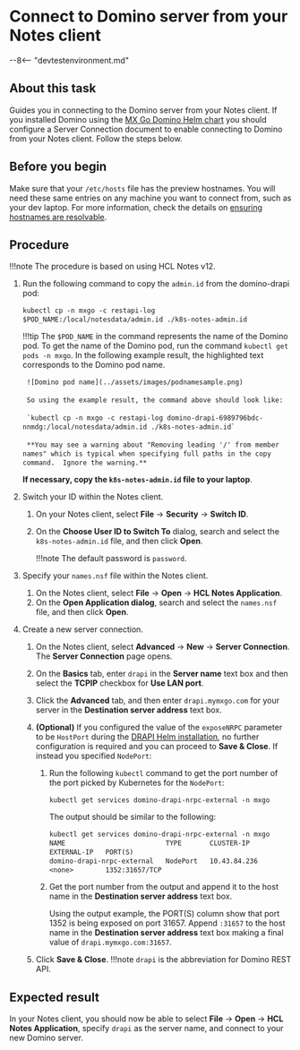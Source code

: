 # Connect to Domino server from your Notes client

--8<-- "devtestenvironment.md"

## About this task

Guides you in connecting to the Domino server from your Notes client. If you installed Domino using the [MX Go Domino Helm chart](../tutorials/downloadhelmchart.md#download-the-domino-rest-api-helm-chart) you should configure a Server Connection document to enable connecting to Domino from your Notes client. Follow the steps below.

## Before you begin

Make sure that your `/etc/hosts` file has the preview hostnames. You will need these same entries on any machine you want to connect from, such as your dev laptop. For more information, check the details on [ensuring hostnames are resolvable](../tutorials/prereqindex.md#for-first-time-installation-of-volt-mx-go).

## Procedure

!!!note
    The procedure is based on using HCL Notes v12.

1. Run the following command to copy the `admin.id` from the domino-drapi pod:

    ```
    kubectl cp -n mxgo -c restapi-log $POD_NAME:/local/notesdata/admin.id ./k8s-notes-admin.id
    ```

    !!!tip
        The `$POD_NAME` in the command represents the name of the Domino pod. To get the name of the Domino pod, run the command `kubectl get pods -n mxgo`. In the following example result, the highlighted text corresponds to the Domino pod name.

        ![Domino pod name](../assets/images/podnamesample.png)

        So using the example result, the command above should look like:

        `kubectl cp -n mxgo -c restapi-log domino-drapi-6989796bdc-nnmdg:/local/notesdata/admin.id ./k8s-notes-admin.id`

        **You may see a warning about "Removing leading '/' from member names" which is typical when specifying full paths in the copy command.  Ignore the warning.**

    **If necessary, copy the `k8s-notes-admin.id` file to your laptop**.

2. Switch your ID within the Notes client.

    1. On your Notes client, select **File** &rarr; **Security** &rarr; **Switch ID**.
    2. On the **Choose User ID to Switch To** dialog, search and select the `k8s-notes-admin.id` file, and then click **Open**.

        !!!note
            The default password is `password`.


3. Specify your `names.nsf` file within the Notes client.

    1. On the Notes client, select **File** &rarr; **Open** &rarr; **HCL Notes Application**.
    2. On the **Open Application dialog**, search and select the `names.nsf` file, and then click **Open**.

4. Create a new server connection.

    1. On the Notes client, select **Advanced** &rarr; **New** &rarr; **Server Connection**. The **Server Connection** page opens.
    2. On the **Basics** tab, enter `drapi` in the **Server name** text box and then select the **TCPIP** checkbox for **Use LAN port**.
    3. Click the **Advanced** tab, and then enter `drapi.mymxgo.com` for your server in the **Destination server address** text box.

    4. **(Optional)** If you configured the value of the `exposeNRPC` parameter to be `HostPort` during the [DRAPI Helm installation](../tutorials/downloadhelmchart.md), no further configuration is required and you can proceed to **Save & Close**. If instead you specified `NodePort`:

        1. Run the following `kubectl` command to get the port number of the port picked by Kubernetes for the `NodePort`:

            ```text
            kubectl get services domino-drapi-nrpc-external -n mxgo
            ```

            The output should be similar to the following:

            ```{ .yaml .no-copy }
            kubectl get services domino-drapi-nrpc-external -n mxgo
            NAME                         TYPE       CLUSTER-IP     EXTERNAL-IP   PORT(S)
            domino-drapi-nrpc-external   NodePort   10.43.84.236   <none>        1352:31657/TCP
            ```

        2. Get the port number from the output and append it to the host name in the **Destination server address** text box.

            Using the output example, the PORT(S) column show that port 1352 is being exposed on port 31657.  Append `:31657` to the host name in the **Destination server address** text box making a final value of `drapi.mymxgo.com:31657`.

    5. Click **Save & Close**.
    !!!note
        `drapi` is the abbreviation for Domino REST API.

## Expected result

In your Notes client, you should now be able to select **File** &rarr; **Open** &rarr; **HCL Notes Application**, specify `drapi` as the server name, and connect to your new Domino server.


